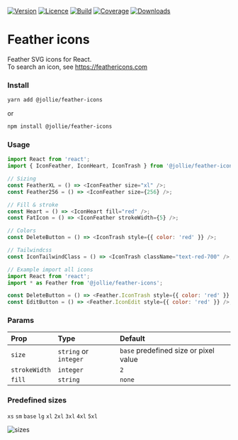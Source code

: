 [![Version](https://img.shields.io/npm/v/@jollie/feather-icons)](https://www.npmjs.com/package/@jollie/feather-icons)
[![Licence](https://img.shields.io/npm/l/@jollie/feather-icons)](https://en.wikipedia.org/wiki/MIT_license)
[![Build](https://img.shields.io/travis/com/thejellyfish/feather-icons)](https://travis-ci.com/github/thejellyfish/feather-icons)
[![Coverage](https://img.shields.io/codecov/c/github/thejellyfish/feather-icons)](https://codecov.io/gh/thejellyfish/feather-icons)
[![Downloads](https://img.shields.io/npm/dt/@jollie/feather-icons)](https://www.npmjs.com/package/@jollie/feather-icons)


# Feather icons

Feather SVG icons for React.    
To search an icon, see https://feathericons.com    

### Install

```bash
yarn add @jollie/feather-icons
```

or

```bash
npm install @jollie/feather-icons
```

### Usage

```javascript
import React from 'react';
import { IconFeather, IconHeart, IconTrash } from '@jollie/feather-icons';

// Sizing
const FeatherXL = () => <IconFeather size="xl" />;
const Feather256 = () => <IconFeather size={256} />;

// Fill & stroke
const Heart = () => <IconHeart fill="red" />;
const FatIcon = () => <IconFeather strokeWidth={5} />;

// Colors
const DeleteButton = () => <IconTrash style={{ color: 'red' }} />;

// Tailwindcss
const IconTailwindClass = () => <IconTrash className="text-red-700" />;

```

```javascript
// Example import all icons
import React from 'react';
import * as Feather from '@jollie/feather-icons';

const DeleteButton = () => <Feather.IconTrash style={{ color: 'red' }} />;
const EditButton = () => <Feather.IconEdit style={{ color: 'red' }} />;

```


### Params

| Prop         | Type                  | Default                               |
|:-------------|:----------------------|:--------------------------------------|
| `size`       | `string` or `integer` | `base` predefined size or pixel value | 
| `strokeWidth`| `integer`             | `2`                                   |
| `fill`       | `string`              | `none`                                |

### Predefined sizes
   
`xs` `sm` `base` `lg` `xl` `2xl` `3xl` `4xl` `5xl` 


![sizes](https://github.com/thejellyfish/feather-icons/raw/master/icon-sizes.png)
